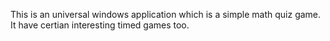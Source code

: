 This is an universal windows application which is a simple math quiz game. It have certian interesting timed games too.

